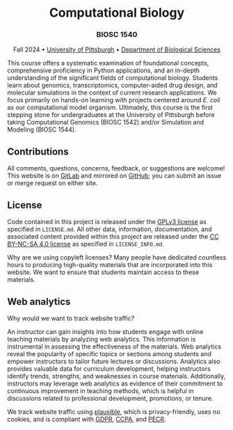 <h1 align="center">Computational Biology</h1>

<h3 align="center">BIOSC 1540</h3>

<p align="center">
    Fall 2024 •
    <a href="https://www.pitt.edu">University of Pittsburgh</a> •
    <a href="https://www.biology.pitt.edu">Department of Biological Sciences</a>
</p>

This course offers a systematic examination of foundational concepts, comprehensive proficiency in Python applications, and an in-depth understanding of the significant fields of computational biology.
Students learn about genomics, transcriptomics, computer-aided drug design, and molecular simulations in the context of current research applications.
We focus primarily on hands-on learning with projects centered around *E. coli* as our computational model organism.
Ultimately, this course is the first stepping stone for undergraduates at the University of Pittsburgh before taking Computational Genomics (BIOSC 1542) and/or Simulation and Modeling (BIOSC 1544).

## Contributions

All comments, questions, concerns, feedback, or suggestions are welcome!
This website is on [GitLab][gitlab] and mirrored on [GitHub][github]; you can submit an issue or merge request on either site.

## License

Code contained in this project is released under the [GPLv3 license][gplv3] as specified in `LICENSE.md`.
All other data, information, documentation, and associated content provided within this project are released under the [CC BY-NC-SA 4.0 license][cc-by-nc-sa-4.0] as specified in `LICENSE_INFO.md`.

Why are we using copyleft licenses?
Many people have dedicated countless hours to producing high-quality materials that are incorporated into this website.
We want to ensure that students maintain access to these materials.

## Web analytics

Why would we want to track website traffic?

An instructor can gain insights into how students engage with online teaching materials by analyzing web analytics.
This information is instrumental in assessing the effectiveness of the materials.
Web analytics reveal the popularity of specific topics or sections among students and empower instructors to tailor future lectures or discussions.
Analytics also provides valuable data for curriculum development, helping instructors identify trends, strengths, and weaknesses in course materials.
Additionally, instructors may leverage web analytics as evidence of their commitment to continuous improvement in teaching methods, which is helpful in discussions related to professional development, promotions, or tenure.

We track website traffic using [plausible][plausible], which is privacy-friendly, uses no cookies, and is compliant with [GDPR][gdpr], [CCPA][ccpa], and [PECR][pecr].
<!-- We also share [this website's analytics with you][plausible-link] for additional transparency. -->

[gitlab]: https://gitlab.com/oasci/courses/pitt/biosc1540-2024f
[github]: https://github.com/oasci/pitt-biosc1540-2024f-website
[gplv3]: https://spdx.org/licenses/GPL-3.0-only.html
[cc-by-nc-sa-4.0]: https://creativecommons.org/licenses/by-nc-sa/4.0/
[plausible]: https://plausible.io
[plausible-link]: https://plausible.io/pitt-biosc1540-2024f/
[gdpr]: https://gdpr-info.eu/
[ccpa]: https://oag.ca.gov/privacy/ccpa
[pecr]: https://ico.org.uk/for-organisations/direct-marketing-and-privacy-and-electronic-communications/guide-to-pecr/what-are-pecr/
